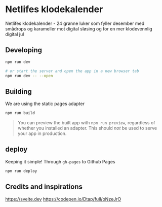 # Netlifes klodekalender

Netlifes klodekalender - 24 grønne luker som fyller desember med smådrops og karameller mot digital sløsing og for en mer klodevennlig digital jul

## Developing

```bash
npm run dev

# or start the server and open the app in a new browser tab
npm run dev -- --open
```

## Building
We are using the static pages adapter

```bash
npm run build
```

> You can preview the built app with `npm run preview`, regardless of whether you installed an adapter. This should _not_ be used to serve your app in production.

## deploy
Keeping it simple! Through `gh-pages` to Github Pages
```bash
npm run deploy
```

## Credits and inspirations
https://svelte.dev
https://codepen.io/Dtap/full/oNzeJrO
